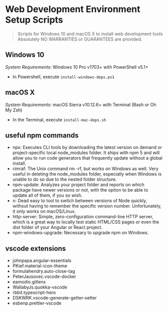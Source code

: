 # Web Development Environment Setup Scripts
> Scripts for Windows 10 and macOS X to install web development tools
> Absolutely NO WARRANTIES or GUARANTEES are provided.

## Windows 10
*System Requirements:* Windows 10 Pro v1703+ with PowerShell v5.1+ 
- In Powershell, execute `install-windows-deps.ps1`

## macOS X
*System Requirements:* macOS Sierra v10.12.6+ with Terminal (Bash or Oh My Zsh)
- In the Terminal, execute `install-mac-deps.sh`

## useful npm commands
- npx: Executes CLI tools by downloading the latest version on demand or project-specific local node_modules folder. It ships with npm 5 and will allow you to run code generators that frequently update without a global install.
- rimraf: The Unix command rm -rf, but works on Windows as well. Very useful in deleting the node_modules folder, especially when Windows is unable to do so due to the nested folder structure.
- npm-update: Analyzes your project folder and reports on which package have newer versions or not, with the option to be able to update all of them, if you so wish.
- n: Dead easy to tool to switch between versions of Node quickly, without having to remember the specific version number. Unfortunately, it only works on macOS/Linux.
- http-server: Simple, zero-configuration command-line HTTP server, which is a great way to locally test static HTML/CSS pages or even the dist folder of your Angular or React project.
- npm-windows-upgrade: Necessary to upgrade npm on Windows.

## vscode extensions
- johnpapa.angular-essentials
- PKief.material-icon-theme
- formulahendry.auto-close-tag
- PeterJausovec.vscode-docker
- eamodio.gitlens
- WallabyJs.quokka-vscode
- rbbit.typescript-hero
- DSKWRK.vscode-generate-getter-setter
- esbenp.prettier-vscode
